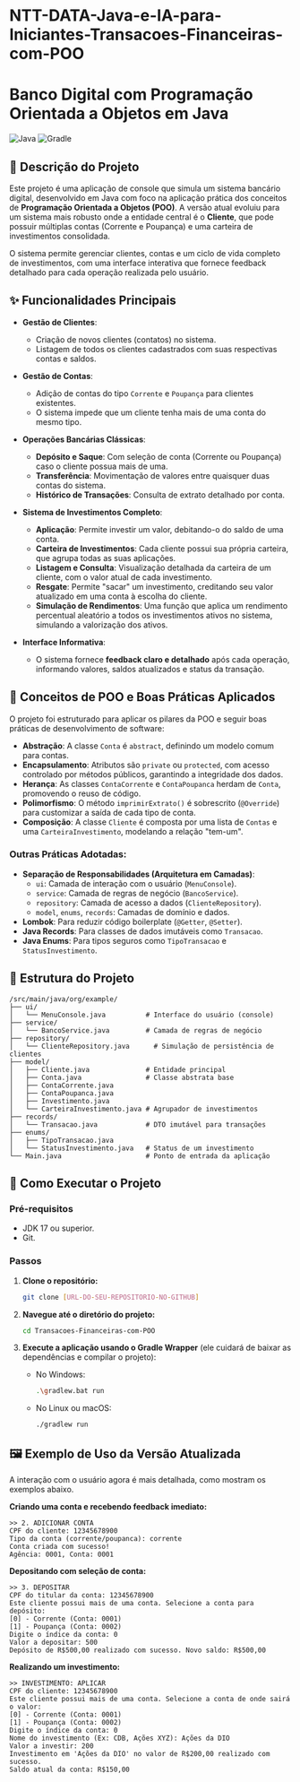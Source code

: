 # NTT-DATA-Java-e-IA-para-Iniciantes-Transacoes-Financeiras-com-POO
# Banco Digital com Programação Orientada a Objetos em Java

![Java](https://img.shields.io/badge/java-%23ED8B00.svg?style=for-the-badge&logo=openjdk&logoColor=white)
![Gradle](https://img.shields.io/badge/Gradle-02303A.svg?style=for-the-badge&logo=Gradle&logoColor=white)

## 📜 Descrição do Projeto

Este projeto é uma aplicação de console que simula um sistema bancário digital, desenvolvido em Java com foco na aplicação prática dos conceitos de **Programação Orientada a Objetos (POO)**. A versão atual evoluiu para um sistema mais robusto onde a entidade central é o **Cliente**, que pode possuir múltiplas contas (Corrente e Poupança) e uma carteira de investimentos consolidada.

O sistema permite gerenciar clientes, contas e um ciclo de vida completo de investimentos, com uma interface interativa que fornece feedback detalhado para cada operação realizada pelo usuário.

## ✨ Funcionalidades Principais

* **Gestão de Clientes**:
    * Criação de novos clientes (contatos) no sistema.
    * Listagem de todos os clientes cadastrados com suas respectivas contas e saldos.

* **Gestão de Contas**:
    * Adição de contas do tipo `Corrente` e `Poupança` para clientes existentes.
    * O sistema impede que um cliente tenha mais de uma conta do mesmo tipo.

* **Operações Bancárias Clássicas**:
    * **Depósito e Saque**: Com seleção de conta (Corrente ou Poupança) caso o cliente possua mais de uma.
    * **Transferência**: Movimentação de valores entre quaisquer duas contas do sistema.
    * **Histórico de Transações**: Consulta de extrato detalhado por conta.

* **Sistema de Investimentos Completo**:
    * **Aplicação**: Permite investir um valor, debitando-o do saldo de uma conta.
    * **Carteira de Investimentos**: Cada cliente possui sua própria carteira, que agrupa todas as suas aplicações.
    * **Listagem e Consulta**: Visualização detalhada da carteira de um cliente, com o valor atual de cada investimento.
    * **Resgate**: Permite "sacar" um investimento, creditando seu valor atualizado em uma conta à escolha do cliente.
    * **Simulação de Rendimentos**: Uma função que aplica um rendimento percentual aleatório a todos os investimentos ativos no sistema, simulando a valorização dos ativos.

* **Interface Informativa**:
    * O sistema fornece **feedback claro e detalhado** após cada operação, informando valores, saldos atualizados e status da transação.

## 🧠 Conceitos de POO e Boas Práticas Aplicados

O projeto foi estruturado para aplicar os pilares da POO e seguir boas práticas de desenvolvimento de software:

* **Abstração**: A classe `Conta` é `abstract`, definindo um modelo comum para contas.
* **Encapsulamento**: Atributos são `private` ou `protected`, com acesso controlado por métodos públicos, garantindo a integridade dos dados.
* **Herança**: As classes `ContaCorrente` e `ContaPoupanca` herdam de `Conta`, promovendo o reuso de código.
* **Polimorfismo**: O método `imprimirExtrato()` é sobrescrito (`@Override`) para customizar a saída de cada tipo de conta.
* **Composição**: A classe `Cliente` é composta por uma lista de `Contas` e uma `CarteiraInvestimento`, modelando a relação "tem-um".

### Outras Práticas Adotadas:

* **Separação de Responsabilidades (Arquitetura em Camadas)**:
    * `ui`: Camada de interação com o usuário (`MenuConsole`).
    * `service`: Camada de regras de negócio (`BancoService`).
    * `repository`: Camada de acesso a dados (`ClienteRepository`).
    * `model`, `enums`, `records`: Camadas de domínio e dados.
* **Lombok**: Para reduzir código boilerplate (`@Getter`, `@Setter`).
* **Java Records**: Para classes de dados imutáveis como `Transacao`.
* **Java Enums**: Para tipos seguros como `TipoTransacao` e `StatusInvestimento`.

## 📂 Estrutura do Projeto

```
/src/main/java/org/example/
├── ui/
│   └── MenuConsole.java          # Interface do usuário (console)
├── service/
│   └── BancoService.java         # Camada de regras de negócio
├── repository/
│   └── ClienteRepository.java      # Simulação de persistência de clientes
├── model/
│   ├── Cliente.java              # Entidade principal
│   ├── Conta.java                # Classe abstrata base
│   ├── ContaCorrente.java
│   ├── ContaPoupanca.java
│   ├── Investimento.java
│   └── CarteiraInvestimento.java # Agrupador de investimentos
├── records/
│   └── Transacao.java            # DTO imutável para transações
├── enums/
│   ├── TipoTransacao.java
│   └── StatusInvestimento.java   # Status de um investimento
└── Main.java                     # Ponto de entrada da aplicação
```

## 🚀 Como Executar o Projeto

### Pré-requisitos
* JDK 17 ou superior.
* Git.

### Passos

1.  **Clone o repositório:**
    ```bash
    git clone [URL-DO-SEU-REPOSITORIO-NO-GITHUB]
    ```

2.  **Navegue até o diretório do projeto:**
    ```bash
    cd Transacoes-Financeiras-com-POO
    ```

3.  **Execute a aplicação usando o Gradle Wrapper** (ele cuidará de baixar as dependências e compilar o projeto):
    * No Windows:
        ```bash
        .\gradlew.bat run
        ```
    * No Linux ou macOS:
        ```bash
        ./gradlew run
        ```

## 🖼️ Exemplo de Uso da Versão Atualizada

A interação com o usuário agora é mais detalhada, como mostram os exemplos abaixo.

**Criando uma conta e recebendo feedback imediato:**
```
>> 2. ADICIONAR CONTA
CPF do cliente: 12345678900
Tipo da conta (corrente/poupanca): corrente
Conta criada com sucesso!
Agência: 0001, Conta: 0001
```

**Depositando com seleção de conta:**
```
>> 3. DEPOSITAR
CPF do titular da conta: 12345678900
Este cliente possui mais de uma conta. Selecione a conta para depósito:
[0] - Corrente (Conta: 0001)
[1] - Poupança (Conta: 0002)
Digite o índice da conta: 0
Valor a depositar: 500
Depósito de R$500,00 realizado com sucesso. Novo saldo: R$500,00
```

**Realizando um investimento:**
```
>> INVESTIMENTO: APLICAR
CPF do cliente: 12345678900
Este cliente possui mais de uma conta. Selecione a conta de onde sairá o valor:
[0] - Corrente (Conta: 0001)
[1] - Poupança (Conta: 0002)
Digite o índice da conta: 0
Nome do investimento (Ex: CDB, Ações XYZ): Ações da DIO
Valor a investir: 200
Investimento em 'Ações da DIO' no valor de R$200,00 realizado com sucesso.
Saldo atual da conta: R$150,00
```
